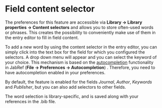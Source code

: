 # Field content selector

The preferences for this feature are accessible via **Library → Library properties → Content selectors** and allows you to store often-used words or phrases. This creates the possibility to conveniently make use of them in the entry editor to fill in field content.

To add a new word by using the content selector in the entry editor, you can simply click into the text box for the field for which you configured the selectors. A drop down menu will appear and you can select the keyword of your choice. This mechanism is based on the [autocompletion](https://docs.jabref.org/advanced/entryeditor#word-name-autocompletion) functionality in JabRef (**File → Preferences → Autocompletion**) . Therefore, you need to have autocompletion enabled in your preferences.

By default, the feature is enabled for the fields _Journal_, _Author_, _Keywords_ and _Publisher_, but you can also add selectors to other fields.

The word selection is library-specific, and is saved along with your references in the .bib file.
